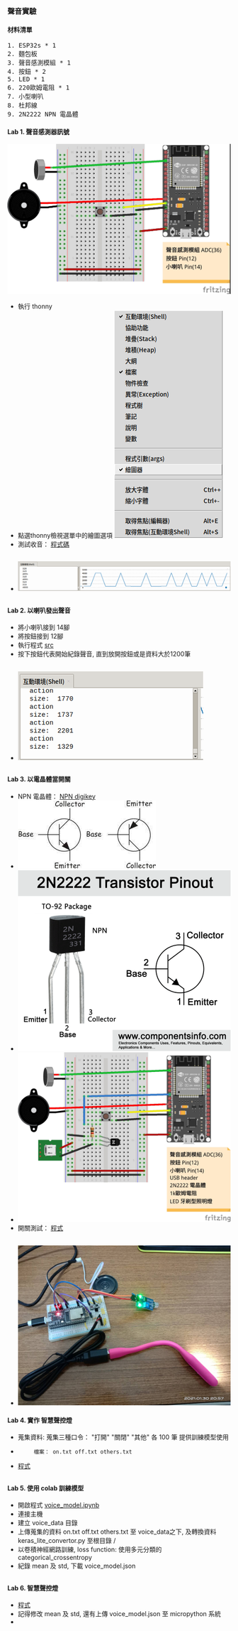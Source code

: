 ### 聲音實驗 
#### 材料清單
<pre>
1. ESP32s * 1
2. 麵包板
3. 聲音感測模組 * 1
4. 按鈕 * 2
5. LED * 1
6. 220歐姆電阻 * 1
7. 小型喇叭
8. 杜邦線
9. 2N2222 NPN 電晶體
</pre>
#### Lab 1. 聲音感測器訊號
![佈線](https://github.com/jumbokh/esp32-class/blob/master/lab-voice/lab-voice_bb.jpg)
* 執行 thonny
* 點選thonny檢視選單中的繪圖選項
![graph](https://github.com/jumbokh/esp32-class/blob/master/lab-voice/thonny-menu.png)
* 測試收音： [程式碼](https://github.com/jumbokh/esp32-class/blob/master/lab-voice/testMIC.py)
##
* ![測試結果](https://github.com/jumbokh/esp32-class/blob/master/lab-voice/mictest.png)
##
#### Lab 2. 以喇叭發出聲音
* 將小喇叭接到 14腳
* 將按鈕接到 12腳
* 執行程式 [src](https://github.com/jumbokh/esp32-class/blob/master/lab-voice/recordplay.py)
* 按下按鈕代表開始紀錄聲音, 直到放開按鈕或是資料大於1200筆
##
* ![測試視窗](https://github.com/jumbokh/esp32-class/blob/master/lab-voice/recordtrest.png)
##
#### Lab 3. 以電晶體當開關
* NPN 電晶體： [NPN digikey](https://www.digikey.tw/zh/articles/transistor-basics)
* ![NPN](https://github.com/jumbokh/esp32-class/blob/master/lab-voice/transistor.jpeg)
* ![2N2222](https://github.com/jumbokh/esp32-class/blob/master/lab-voice/2n2222.gif)
* ![佈線](https://github.com/jumbokh/esp32-class/blob/master/lab-voice/lab-vocalctl_bb.jpg)
* 開關測試： [程式](https://github.com/jumbokh/esp32-class/blob/master/lab-voice/led.py)
##
* ![npn](https://github.com/jumbokh/esp32-class/blob/master/lab-voice/Lab-npn.jpg)
#### Lab 4. 實作 智慧聲控燈
* 蒐集資料: 蒐集三種口令： "打開" "關閉" "其他" 各 100 筆 提供訓練模型使用
*          檔案： on.txt off.txt others.txt
* [程式](https://github.com/jumbokh/esp32-class/blob/master/lab-voice/getvoice.py)
##
#### Lab 5. 使用 colab 訓練模型
* 開啟程式 [voice_model.ipynb](https://github.com/jumbokh/esp32-class/blob/master/lab-voice/voice_model.ipynb)
* 連接主機
* 建立 voice_data 目錄
* 上傳蒐集的資料 on.txt off.txt others.txt 至 voice_data之下,  及轉換資料 keras_lite_convertor.py 至根目錄 / 
* 以卷積神經網路訓練, loss function: 使用多元分類的 categorical_crossentropy
* 紀錄 mean 及 std, 下載 voice_model.json
##
#### Lab 6. 智慧聲控燈
* [程式](https://github.com/jumbokh/esp32-class/blob/master/lab-voice/LAB22.py)
* 記得修改 mean 及 std, 還有上傳 voice_model.json 至 micropython 系統
* 
